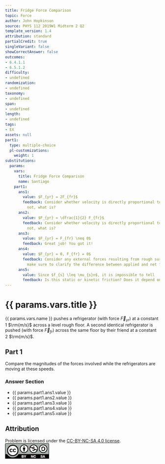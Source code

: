 ```yaml
---
title: Fridge Force Comparison
topic: Force
author: John Hopkinson
source: PHYS 112 2019W1 Midterm 2 Q2
template_version: 1.4
attribution: standard
partialCredit: true
singleVariant: false
showCorrectAnswer: false
outcomes:
- 6.4.1.1
- 6.5.1.2
difficulty:
- undefined
randomization:
- undefined
taxonomy:
- undefined
span:
- undefined
length:
- undefined
tags:
- EX
assets: null
part1:
  type: multiple-choice
  pl-customizations:
    weight: 1
substitutions:
  params:
    vars:
      title: Fridge Force Comparison
      name: Santiago
    part1:
      ans1:
        value: $F_{yr} = 2F_{fr}$
        feedback: Consider whether velocity is directly proportional to force! If
          not, what is?
      ans2:
        value: $F_{yr} = \dfrac{1}{2} F_{fr}$
        feedback: Consider whether velocity is directly proportional to force! If
          not, what is?
      ans3:
        value: $F_{yr} = F_{fr} \neq 0$
        feedback: Great job! You got it!
      ans4:
        value: $F_{yr} = 0, F_{fr} = 0$
        feedback: Consider any external forces resulting from rough surfaces! Also,
          make sure to clarify the difference between applied and net force.
      ans5:
        value: Since $f_{s} \leq \mu_{s}n$, it is impossible to tell
        feedback: Is this static or kinetic friction? Does it depend on speed?
---
```

# {{ params.vars.title }}
{{ params.vars.name }} pushes a refrigerator (with force $\vec{F}_{yr}$) at a constant 1 $\rm{m/s}$ across a level rough floor. A second identical refrigerator is pushed (with force $\vec{F}_{fr}$) across the same floor by their friend at a constant 2 $\rm{m/s}$.

## Part 1

Compare the magnitudes of the forces involved while the refrigerators are moving at these speeds.

### Answer Section

- {{ params.part1.ans1.value }}
- {{ params.part1.ans2.value }}
- {{ params.part1.ans3.value }}
- {{ params.part1.ans4.value }}
- {{ params.part1.ans5.value }}

## Attribution

Problem is licensed under the [CC-BY-NC-SA 4.0 license](https://creativecommons.org/licenses/by-nc-sa/4.0/).<br> ![The Creative Commons 4.0 license requiring attribution-BY, non-commercial-NC, and share-alike-SA license.](https://raw.githubusercontent.com/firasm/bits/master/by-nc-sa.png)